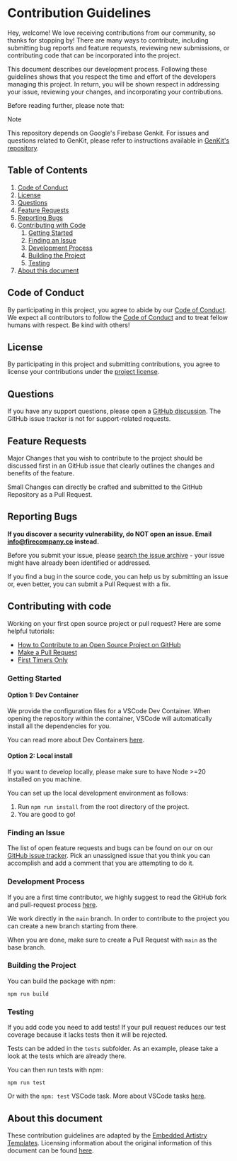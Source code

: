# Contribution Guidelines

Hey, welcome! We love receiving contributions from our community, so thanks for stopping by! There are many ways to contribute, including submitting bug reports and feature requests, reviewing new submissions, or contributing code that can be incorporated into the project.

This document describes our development process. Following these guidelines shows that you respect the time and effort of the developers managing this project. In return, you will be shown respect in addressing your issue, reviewing your changes, and incorporating your contributions.

Before reading further, please note that:

> [!NOTE]  
> This repository depends on Google's Firebase Genkit. For issues and questions related to GenKit, please refer to instructions available in [GenKit's repository](https://github.com/firebase/genkit).

## Table of Contents


1. [Code of Conduct](#code-of-conduct)
2. [License](#license)
3. [Questions](#questions)
4. [Feature Requests](#feature-requests)
5. [Reporting Bugs](#reporting-bugs)
6. [Contributing with Code](#contributing-with-code)
	1. [Getting Started](#getting-started)
	2. [Finding an Issue](#finding-an-issue)
	3. [Development Process](#development-process)
	4. [Building the Project](#building-the-project)
	5. [Testing](#testing)
7. [About this document](#about-this-document)


## Code of Conduct

By participating in this project, you agree to abide by our [Code of Conduct](CODE_OF_CONDUCT.md). We expect all contributors to follow the [Code of Conduct](CODE_OF_CONDUCT.md) and to treat fellow humans with respect. Be kind with others!

## License

By participating in this project and submitting contributions, you agree to license your contributions under the [project license](LICENSE.md).

## Questions

If you have any support questions, please open a [GitHub discussion](https://github.com/TheFireCo/genkit-plugins/discussion). The GitHub issue tracker is not for support-related requests. 

## Feature Requests

Major Changes that you wish to contribute to the project should be discussed first in an GitHub issue that clearly outlines the changes and benefits of the feature.

Small Changes can directly be crafted and submitted to the GitHub Repository as a Pull Request.


## Reporting Bugs

**If you discover a security vulnerability, do NOT open an issue. Email info@firecompany.co instead.**

Before you submit your issue, please [search the issue archive](https://github.com/TheFireCo/genkit-plugins/issues) - your issue might have already been identified or addressed.

If you find a bug in the source code, you can help us by submitting an issue or, even better, you can submit a Pull Request with a fix.

## Contributing with code

Working on your first open source project or pull request? Here are some helpful tutorials:

* [How to Contribute to an Open Source Project on GitHub](https://egghead.io/series/how-to-contribute-to-an-open-source-project-on-github)
* [Make a Pull Request](https://makeapullrequest.com/)
* [First Timers Only](http://www.firsttimersonly.com)

### Getting Started

#### Option 1: Dev Container

We provide the configuration files for a VSCode Dev Container. When opening the repository within the container, VSCode will automatically install all the dependencies for you. 

You can read more about Dev Containers [here](https://code.visualstudio.com/docs/devcontainers/containers).


#### Option 2: Local install

If you want to develop locally, please make sure to have Node >=20 installed on you machine.

You can set up the local development environment as follows:

1. Run `npm run install` from the root directory of the project.
2. You are good to go!


### Finding an Issue

The list of open feature requests and bugs can be found on our on our [GitHub issue tracker](https://github.com/TheFireCo/genkit-plugins/issues). Pick an unassigned issue that you think you can accomplish and add a comment that you are attempting to do it.


### Development Process

If you are a first time contributor, we highly suggest to read the GitHub fork and pull-request process [here](https://gist.github.com/Chaser324/ce0505fbed06b947d962).

We work directly in the `main` branch. In order to contribute to the project you can create a new branch starting from there.

When you are done, make sure to create a Pull Request with `main` as the base branch.

### Building the Project

You can build the package with npm:

```
npm run build
```

### Testing

If you add code you need to add tests! If your pull request reduces our test coverage because it lacks tests then it will be rejected.

Tests can be added in the `tests` subfolder. As an example, please take a look at the tests which are already there.


You can then run tests with npm:

```
npm run test
```

Or with the `npm: test` VSCode task. More about VSCode tasks [here](https://code.visualstudio.com/Docs/editor/tasks).


## About this document 

These contribution guidelines are adapted by the [Embedded Artistry Templates](https://github.com/embeddedartistry/templates). Licensing information about the original information of this document can be found [here](https://github.com/embeddedartistry/templates/blob/master/LICENSE). 